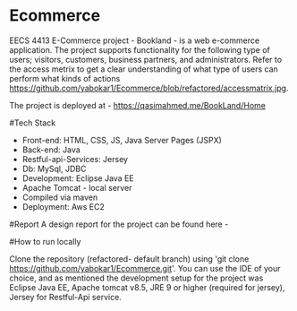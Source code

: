 # Ecommerce

EECS 4413 E-Commerce project - Bookland - is a web e-commerce application. The project supports functionality for the following type of users; visitors, customers, business partners, and administrators. Refer to the access metrix to get a clear understanding of what type of users can perform what kinds of actions https://github.com/yabokar1/Ecommerce/blob/refactored/accessmatrix.jpg.

The project is deployed at - https://qasimahmed.me/BookLand/Home

#Tech Stack
- Front-end: HTML, CSS, JS, Java Server Pages (JSPX)
- Back-end: Java
- Restful-api-Services: Jersey
- Db: MySql, JDBC
- Development: Eclipse Java EE
- Apache Tomcat - local server
- Compiled via maven
- Deployment: Aws EC2

#Report
A design report for the project can be found here - 

#How to run locally

Clone the repository (refactored- default branch) using 'git clone https://github.com/yabokar1/Ecommerce.git'. You can use the IDE of your choice, and as mentioned the development setup for the project was Eclipse Java EE, Apache tomcat v8.5, JRE 9 or higher (required for jersey), Jersey for Restful-Api service.
